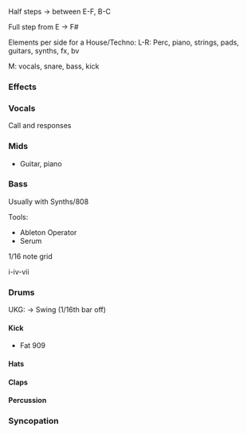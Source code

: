 
Half steps -> between E-F, B-C

Full step from E -> F#


Elements per side for a House/Techno:
L-R: Perc, piano, strings, pads, guitars, synths, fx, bv

M: vocals, snare, bass, kick

### Effects

### Vocals

Call and responses

### Mids
- Guitar, piano

### Bass
Usually with Synths/808

Tools:
- Ableton Operator
- Serum

1/16 note grid

i-iv-vii
	
### Drums
UKG: -> Swing (1/16th bar off)


#### Kick
- Fat 909
 
#### Hats

#### Claps 

#### Percussion

### Syncopation